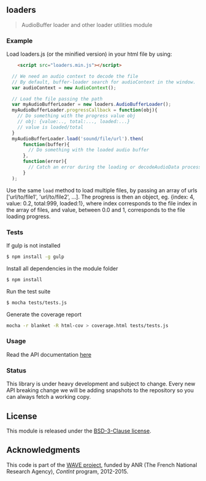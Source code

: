 ## loaders

> AudioBuffer loader and other loader utilities module

### Example

Load loaders.js (or the minified version) in your html file by using:

```html
    <script src="loaders.min.js"></script>
```

```js
  // We need an audio context to decode the file
  // By default, buffer-loader search for audioContext in the window.
  var audioContext = new AudioContext();

  // Load the file passing the path
  var myAudioBufferLoader = new loaders.AudioBufferLoader();
  myAudioBufferLoader.progressCallback = function(obj){
    // Do something with the progress value obj
    // obj: {value:.., total:..., loaded:...}
    // value is loaded/total
  }
  myAudioBufferLoader.load('sound/file/url').then(
      function(buffer){
        // Do something with the loaded audio buffer
      },
      function(error){
        // Catch an error during the loading or decodeAudioData process
      }
  );

```

Use the same ```load``` method to load multiple files, by passing
an array of urls ['url/to/file1', 'url/to/file2', ...].
The progress is then an object, eg. {index: 4, value: 0.2, total:999, loaded:1},
where index corresponds to the file index in the array of files,
and value, between 0.0 and 1, corresponds to the file loading progress.

### Tests

If gulp is not installed

```bash
$ npm install -g gulp
```

Install all dependencies in the module folder

```bash
$ npm install
```

Run the test suite

```bash
$ mocha tests/tests.js
```

Generate the coverage report

```bash
mocha -r blanket -R html-cov > coverage.html tests/tests.js
```

### Usage
Read the API documentation [here](https://github.com/Ircam-RnD/loaders/blob/master/docs/api.md)

### Status

This library is under heavy development and subject to change.
Every new API breaking change we will be adding snapshots to the repository so you can always fetch a working copy.

## License
This module is released under the [BSD-3-Clause license](http://opensource.org/licenses/BSD-3-Clause).

## Acknowledgments
This code is part of the [WAVE project](http://wave.ircam.fr),
funded by ANR (The French National Research Agency),
_ContInt_ program,
2012-2015.
